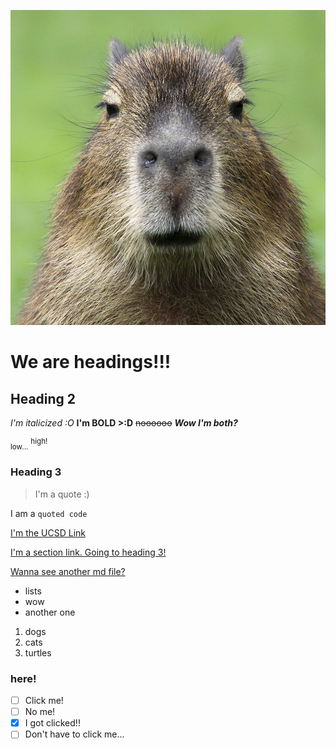 ![alt text](image.png)

# We are headings!!!
## Heading 2


*I'm italicized :O*
**I'm BOLD >:D**
~~noooooo~~
***Wow I'm both?***

<sub>low...</sub>
<sup>high!</sup>

### Heading 3

> I'm a quote :)

I am a `quoted code`

[I'm the UCSD Link](https://ucsd.edu)

[I'm a section link. Going to heading 3!](#here)

[Wanna see another md file?](./other.md)

- lists
- wow
- another one

1. dogs
2. cats
3. turtles

### here!

- [ ] Click me!
- [ ] No me!
- [x] I got clicked!!
- [ ] Don't have to click me...